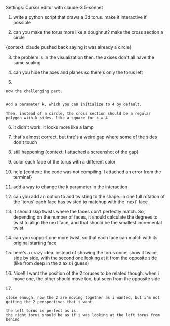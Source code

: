 Settings: Cursor editor with claude-3.5-sonnet

1. write a python script that draws a 3d torus. make it interactive if possible

2. can you make the torus more like a doughnut? make the cross section a circle

{context: claude pushed back saying it was already a circle}

3. the problem is in the visualization then. the axises don't all have the same scaling

4. can you hide the axes and planes so there's only the torus left

5.

```
now the challenging part.


Add a parameter k, which you can initialize to 4 by default.

Then, instead of a circle, the cross section should be a regular polygon with k sides. like a square for k = 4

```

6. it didn't work. it looks more like a lamp

7. that's almost correct, but thre's a weird gap where some of the sides don't touch

8. still happening {context: I attached a screenshot of the gap}

9. color each face of the torus with a different color

10. help {context: the code was not compiling. I attached an error from the terminal}

11. add a way to change the k parameter in the interaction

12. can you add an option to add twisting to the shape. in one full rotation of the 'torus' each face has twisted to matchup with the 'next' face

13. It should skip twists where the faces don't perfectly match. So, depending on the number of faces, it should calculate the degrees to twist to align the next face, and that should be the smallest incremental twist

14. can you support one more twist, so that each face can match with its original starting face

15. here's a crazy idea. instead of showing the torus once, show it twice, side by side, with the second one looking at it from the opposite side (like from deep in the z axis i guess)

16. Nice!! I want the position of the 2 toruses to be related though. when i move one, the other should move too, but seen from the opposite side

17.

```
close enough. now the 2 are moving together as i wanted, but i'm not getting the 2 perspectives that i want.

the left torus is perfect as is.
the right torus should be as if i was looking at the left torus from behind
```

